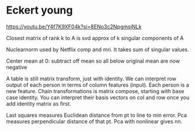 # Eckert young

https://youtu.be/Y4f7K9XF04k?si=8ENo3c2NpgmsjNLk

Closest matrix of rank k to A is svd approx of k singular components of A

Nuclearnorm used by Netflix comp and mri. It takes sum of singular values.

Center mean at 0: subtract off mean so all below original mean are now negative 

A table is still matrix transform, just with identity. We can interpret row output of each person in terms of column features (input). Each person is a new feature. Chain transformations is matrix compose, starting with base case identity. You can interpret their basis vectors on col and row once you add identity matrix as first.

Last squares measures Euclidean distance from pt to line to min error. Pca measures perpendicular distance of that pt. Pca with nonlinear gives nn.